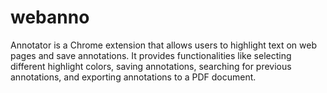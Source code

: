 # webanno
Annotator is a Chrome extension that allows users to highlight text on web pages and save annotations. It provides functionalities like selecting different highlight colors, saving annotations, searching for previous annotations, and exporting annotations to a PDF document.
